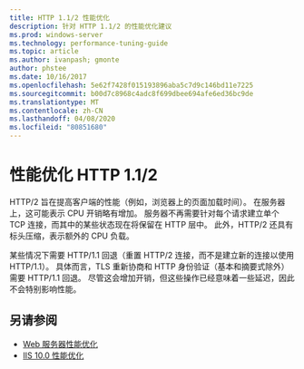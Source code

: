```yaml
---
title: HTTP 1.1/2 性能优化
description: 针对 HTTP 1.1/2 的性能优化建议
ms.prod: windows-server
ms.technology: performance-tuning-guide
ms.topic: article
ms.author: ivanpash; gmonte
author: phstee
ms.date: 10/16/2017
ms.openlocfilehash: 5e62f7428f015193896aba5c7d9c146bd11e7225
ms.sourcegitcommit: b00d7c8968c4adc8f699dbee694afe6ed36bc9de
ms.translationtype: MT
ms.contentlocale: zh-CN
ms.lasthandoff: 04/08/2020
ms.locfileid: "80851680"
---
```

# <a name="performance-tuning-http-112"></a>性能优化 HTTP 1.1/2

HTTP/2 旨在提高客户端的性能（例如，浏览器上的页面加载时间）。 在服务器上，这可能表示 CPU 开销略有增加。 服务器不再需要针对每个请求建立单个 TCP 连接，而其中的某些状态现在将保留在 HTTP 层中。 此外，HTTP/2 还具有标头压缩，表示额外的 CPU 负载。

某些情况下需要 HTTP/1.1 回退（重置 HTTP/2 连接，而不是建立新的连接以使用 HTTP/1.1）。 具体而言，TLS 重新协商和 HTTP 身份验证（基本和摘要式除外）需要 HTTP/1.1 回退。 尽管这会增加开销，但这些操作已经意味着一些延迟，因此不会特别影响性能。

## <a name="see-also"></a>另请参阅
- [Web 服务器性能优化](index.md) 
- [IIS 10.0 性能优化](tuning-iis-10.md)